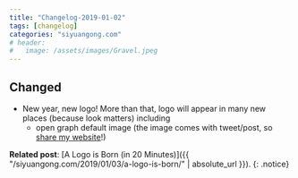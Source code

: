 ```yaml
---
title: "Changelog-2019-01-02"
tags: [changelog]
categories: "siyuangong.com"
# header:
#   image: /assets/images/Gravel.jpeg
---
```


## Changed
- New year, new logo! More than that, logo will appear in many new places (because look matters) including
    - open graph default image (the image comes with tweet/post, so [share my website](https://www.facebook.com/sharer/sharer.php?u=https%3A%2F%2Fsiyuangong.com%2F)!)

**Related post**: [A Logo is Born (in 20 Minutes)]({{ "/siyuangong.com/2019/01/03/a-logo-is-born/" | absolute_url }}). 
{: .notice}